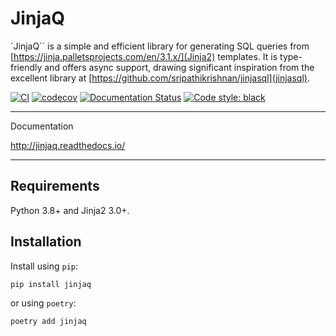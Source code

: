 # JinjaQ

`JinjaQ`` is a simple and efficient library for generating SQL queries from [https://jinja.palletsprojects.com/en/3.1.x/](Jinja2) templates. It is type-friendly and offers async support, drawing significant inspiration from the excellent library at [https://github.com/sripathikrishnan/jinjasql](jinjasql).

[![CI](https://github.com/antonrh/jinjaq/actions/workflows/ci.yml/badge.svg)](https://github.com/antonrh/jinjaq/actions/workflows/ci.yml)
[![codecov](https://codecov.io/gh/antonrh/jinjaq/branch/main/graph/badge.svg?token=67CLD19I0C)](https://codecov.io/gh/antonrh/pyxdi)
[![Documentation Status](https://readthedocs.org/projects/jinjaq/badge/?version=latest)](https://pyxdi.readthedocs.io/en/latest/?badge=latest)
[![Code style: black](https://img.shields.io/badge/code%20style-black-000000.svg)](https://github.com/psf/black)

---
Documentation

http://jinjaq.readthedocs.io/

---

## Requirements

Python 3.8+ and Jinja2 3.0+.

## Installation

Install using `pip`:

```shell
pip install jinjaq
```

or using `poetry`:

```shell
poetry add jinjaq
```
